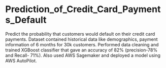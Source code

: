 # Prediction_of_Credit_Card_Payments_Default

Predict the probability that customers would default on their credit card payments.
Dataset contained historical data like demographics, payment information of 6 months for 30k customers.
Performed data cleaning and trained XGBoost classifier that gave an accuracy of 82% (precision-78% and Recall- 71%). Also used AWS Sagemaker and deployed a model using AWS AutoPilot.
